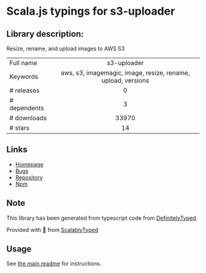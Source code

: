 
# Scala.js typings for s3-uploader


## Library description:
Resize, rename, and upload images to AWS S3

|                    |                 |
| ------------------ | :-------------: |
| Full name          | s3-uploader |
| Keywords           | aws, s3, imagemagic, image, resize, rename, upload, versions |
| # releases         | 0 |
| # dependents       | 3 |
| # downloads        | 33970 |
| # stars            | 14 |

## Links
- [Homepage](https://github.com/Turistforeningen/node-s3-uploader#readme)
- [Bugs](https://github.com/Turistforeningen/node-s3-uploader/issues)
- [Repository](https://github.com/Turistforeningen/node-s3-uploader)
- [Npm](https://www.npmjs.com/package/s3-uploader)
    


## Note
This library has been generated from typescript code from [DefinitelyTyped](https://definitelytyped.org).

Provided with :purple_heart: from [ScalablyTyped](https://github.com/oyvindberg/ScalablyTyped)

## Usage
See [the main readme](../../readme.md) for instructions.



